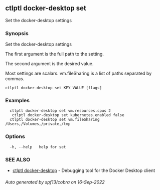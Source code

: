 ## ctlptl docker-desktop set

Set the docker-desktop settings

### Synopsis

Set the docker-desktop settings

The first argument is the full path to the setting.

The second argument is the desired value.

Most settings are scalars. vm.fileSharing is a list of paths separated by commas.

```
ctlptl docker-desktop set KEY VALUE [flags]
```

### Examples

```
  ctlptl docker-desktop set vm.resources.cpus 2
   ctlptl docker-desktop set kubernetes.enabled false
  ctlptl docker-desktop set vm.fileSharing /Users,/Volumes,/private,/tmp
```

### Options

```
  -h, --help   help for set
```

### SEE ALSO

* [ctlptl docker-desktop](ctlptl_docker-desktop.md)	 - Debugging tool for the Docker Desktop client

###### Auto generated by spf13/cobra on 16-Sep-2022

